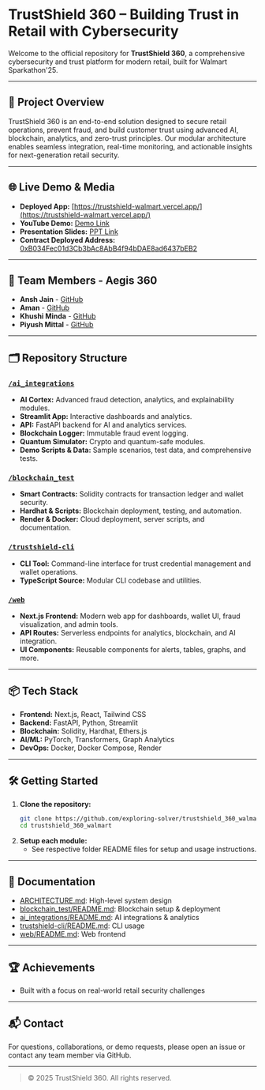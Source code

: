 # TrustShield 360 – Building Trust in Retail with Cybersecurity

Welcome to the official repository for **TrustShield 360**, a comprehensive cybersecurity and trust platform for modern retail, built for Walmart Sparkathon'25.

---

## 🚀 Project Overview
TrustShield 360 is an end-to-end solution designed to secure retail operations, prevent fraud, and build customer trust using advanced AI, blockchain, analytics, and zero-trust principles. Our modular architecture enables seamless integration, real-time monitoring, and actionable insights for next-generation retail security.

---

## 🌐 Live Demo & Media
- **Deployed App:** [https://trustshield-walmart.vercel.app/](https://trustshield-walmart.vercel.app/)
- **YouTube Demo:** [Demo Link](https://youtu.be/nBdvU48_mSk)
- **Presentation Slides:** [PPT Link](https://www.canva.com/design/DAGsdrb9jnQ/nq3jTTXwZxDdOxWOZuwSrA/edit?utm_content=DAGsdrb9jnQ&utm_campaign=designshare&utm_medium=link2&utm_source=sharebutton)
- **Contract Deployed Address:** [0xB034Fec01d3Cb3bAc8AbB4f94bDAE8ad6437bEB2](https://sepolia.etherscan.io/address/0xB034Fec01d3Cb3bAc8AbB4f94bDAE8ad6437bEB2)
---

## 👥 Team Members - Aegis 360
- **Ansh Jain** - [GitHub](https://github.com/AnshJain9159)
- **Aman** - [GitHub](https://github.com/exploring-solver)
- **Khushi Minda** - [GitHub](https://github.com/khushiminda)
- **Piyush Mittal** - [GitHub](https://github.com/piyush-io)

---

## 🗂️ Repository Structure

### [`/ai_integrations`](./ai_integrations)
- **AI Cortex:** Advanced fraud detection, analytics, and explainability modules.
- **Streamlit App:** Interactive dashboards and analytics.
- **API:** FastAPI backend for AI and analytics services.
- **Blockchain Logger:** Immutable fraud event logging.
- **Quantum Simulator:** Crypto and quantum-safe modules.
- **Demo Scripts & Data:** Sample scenarios, test data, and comprehensive tests.

### [`/blockchain_test`](./blockchain_test)
- **Smart Contracts:** Solidity contracts for transaction ledger and wallet security.
- **Hardhat & Scripts:** Blockchain deployment, testing, and automation.
- **Render & Docker:** Cloud deployment, server scripts, and documentation.


### [`/trustshield-cli`](./trustshield-cli)
- **CLI Tool:** Command-line interface for trust credential management and wallet operations.
- **TypeScript Source:** Modular CLI codebase and utilities.

### [`/web`](./web)
- **Next.js Frontend:** Modern web app for dashboards, wallet UI, fraud visualization, and admin tools.
- **API Routes:** Serverless endpoints for analytics, blockchain, and AI integration.
- **UI Components:** Reusable components for alerts, tables, graphs, and more.

---

## 📦 Tech Stack
- **Frontend:** Next.js, React, Tailwind CSS
- **Backend:** FastAPI, Python, Streamlit
- **Blockchain:** Solidity, Hardhat, Ethers.js
- **AI/ML:** PyTorch, Transformers, Graph Analytics
- **DevOps:** Docker, Docker Compose, Render

---

## 🛠️ Getting Started
1. **Clone the repository:**
   ```bash
   git clone https://github.com/exploring-solver/trustshield_360_walmart
   cd trustshield_360_walmart
   ```
2. **Setup each module:**
   - See respective folder README files for setup and usage instructions.

---

## 📄 Documentation
- [ARCHITECTURE.md](./ARCHITECTURE.md): High-level system design
- [blockchain_test/README.md](./blockchain_test/README.md): Blockchain setup & deployment
- [ai_integrations/README.md](./ai_integrations/README.md): AI integrations & analytics
- [trustshield-cli/README.md](./trustshield-cli/README.md): CLI usage
- [web/README.md](./web/README.md): Web frontend

---

## 🏆 Achievements
- Built with a focus on real-world retail security challenges

---

## 📬 Contact
For questions, collaborations, or demo requests, please open an issue or contact any team member via GitHub.

---

> © 2025 TrustShield 360. All rights reserved.